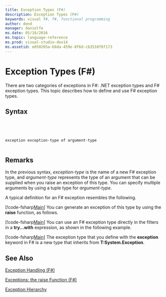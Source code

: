 ```yaml
---
title: Exception Types (F#)
description: Exception Types (F#)
keywords: visual f#, f#, functional programming
author: dend
manager: danielfe
ms.date: 05/16/2016
ms.topic: language-reference
ms.prod: visual-studio-dev14
ms.assetid: e850205a-b8da-459e-8f6d-cb3510f8f173 
---
```


# Exception Types (F#)

There are two categories of exceptions in F#: .NET exception types and F# exception types. This topic describes how to define and use F# exception types.


## Syntax



```




exception exception-type of argument-type


```





## Remarks
In the previous syntax, *exception-type* is the name of a new F# exception type, and *argument-type* represents the type of an argument that can be supplied when you raise an exception of this type. You can specify multiple arguments by using a tuple type for *argument-type*.

A typical definition for an F# exception resembles the following.

[!code-fsharp[Main](snippets/fslangref2/snippet5501.fs)]
    You can generate an exception of this type by using the **raise** function, as follows.

[!code-fsharp[Main](snippets/fslangref2/snippet5502.fs)]
    You can use an F# exception type directly in the filters in a **try...with** expression, as shown in the following example.

[!code-fsharp[Main](snippets/fslangref2/snippet5503.fs)]
    The exception type that you define with the **exception** keyword in F# is a new type that inherits from **T:System.Exception**.


## See Also
[Exception Handling &#40;F&#35;&#41;](Exception-Handling-%5BFSharp%5D.md)

[Exceptions: the raise Function &#40;F&#35;&#41;](Exceptions-the-raise-Function-%5BFSharp%5D.md)

[Exception Hierarchy](https://msdn.microsoft.com/en-us/library/z4c5tckx.aspx)

